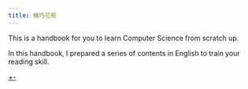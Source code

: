 ```yaml
---
title: 機巧花苑
---
```

This is a handbook for you to learn Computer Science from scratch up.

In this handbook, I prepared a series of contents in English to train your reading skill.

[+-](/chapter_zero/before_everything_happens.md#:embed)
